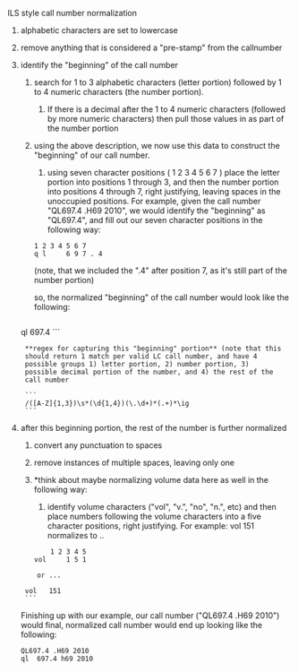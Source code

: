 ILS style call number normalization

1. alphabetic characters are set to lowercase
1. remove anything that is considered a "pre-stamp" from the callnumber
1. identify the "beginning" of the call number
	1. search for 1 to 3 alphabetic characters (letter portion) 
	followed by 1 to 4 numeric characters (the number portion). 
		1. If there is a decimal after the 1 to 4 numeric 
		characters (followed by more numeric characters) then pull 
		those values in as part of the number portion
	1. using the above description, we now use this data to 
	construct the "beginning" of our call number.
		1. using seven character positions ( 1 2 3 4 5 6 7 ) place the 
		letter portion into positions 1 through 3, and then the number 
		portion into positions 4 through 7, right justifying, leaving 
		spaces in the unoccupied positions. For example, given the call 
		number "QL697.4 .H69 2010", we would identify the "beginning" 
		as "QL697.4", and fill out our seven character positions in the 
		following way:
		```
		1 2 3 4 5 6 7    
		q l     6 9 7 . 4
		```
		
		(note, that we included the ".4" after position 7, as it's 
		still part of the number portion)
		
		so, the normalized "beginning" of the call number would look 
		like the following:
		```
    ql  697.4
		```
    
		**regex for capturing this "beginning" portion** (note that this 
		should return 1 match per valid LC call number, and have 4 
		possible groups 1) letter portion, 2) number portion, 3) 
		possible decimal portion of the number, and 4) the rest of the 
		call number
		
		```
		/([A-Z]{1,3})\s*(\d{1,4})(\.\d+)*(.+)*\ig 
		```
1. after this beginning portion, the rest of the number is further 
normalized
	1. convert any punctuation to spaces 
	
	1. remove instances of multiple spaces, leaving only one 
	
	1. *think about maybe normalizing volume data here as well in the 
	following way:
		1. identify volume characters ("vol", "v.", "no", "n.", etc) 
		and then place numbers following the volume characters into a 
		five character positions, right justifying. For example:
		vol 151
		normalizes to ..
		```
		    1 2 3 4 5
		vol     1 5 1
    ```
		or ...
    ```
		vol   151
		```
		
	Finishing up with our example, our call number ("QL697.4 .H69 
	2010") would final, normalized call number would end up looking 
	like the following:
	```
	QL697.4 .H69 2010
	ql  697.4 h69 2010
	```
  
